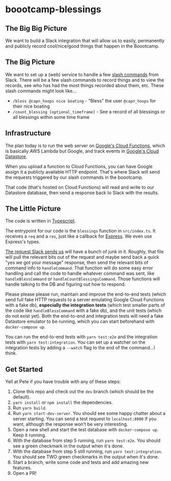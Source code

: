 # boootcamp-blessings

## The Big Big Picture

We want to build a Slack integration that will allow us to easily, permanently and publicly
record cool/nice/good things that happen in the Boootcamp.

## The Big Picture

We want to set up a (web) service to handle a few [slash
commands](https://api.slack.com/slash-commands) from Slack. There will be a
few slash commands to record things and to view the records, see who has had
the most things recorded about them, etc. These slash commands might look like...

- `/bless @capn_hoops nice boating` - "Bless" the user `@capn_hoops` for their nice boating
- `/count_blessing [optional_timeframe]` - See a record of all blessings or all blessings within some time frame

## Infrastructure

The plan today is to run the web server on [Google's Cloud
Functions](https://cloud.google.com/functions/), which is basically AWS
Lambda but Google, and track events in [Google's Cloud
Datastore](https://cloud.google.com/datastore/).

When you upload a function to Cloud Functions, you can have Google assign it
a publicly available HTTP endpoint. That's where Slack will send the requests
triggered by our slash commands in the boootcamp.

That code (that's hosted on Cloud Functions) will read and write to our
Datastore database, then send a response back to Slack with the results.

## The Little Picture

The code is written in [Typescript](http://www.typescriptlang.org/).

The entrypoint for our code is the `blessings` function in `src/index.ts`. It
receives a `req` and a `res`, just like a callback for
[Express](https://expressjs.com/en/4x/api.html#req). We even use Express's
types.

[The request Slack sends
us](https://api.slack.com/slash-commands#app_command_handling) will have a
bunch of junk in it. Roughly, that file will pull the relevant bits out of
the request and maybe send back a quick "yes we got your message" response,
then send the relevant bits of command info to `handleCommand`. That function
will do some easy error handling and call the code to handle whatever command
was sent, like `handleBlessCommand` or `handleCountBlessingsCommand`. Those
functions will handle talking to the DB and figuring out how to respond.

Please please please run, maintain and improve the end-to-end tests (which
send full fake HTTP requests to a server emulating Google Cloud Functions
with a fake db),
**especially the integration tests** (which test smaller parts of the code
like `handleBlessCommand` with a fake db), and the unit tests (which do not
exist yet). Both the end-to-end and integration tests will need a fake
Datastore emulator to be
running, which you can start beforehand with `docker-compose up`.

You can run the end-to-end tests with `yarn test:e2e` and the integration
tests with `yarn test:integration`. You can set up a watcher on the
integration tests by adding a `--watch` flag to the end of the command...I think.

## Get Started

Yell at Pete if you have trouble with any of these steps:

1. Clone this repo and check out the `dev` branch (which should be the default).
2. `yarn install` or `npm install` the dependencies.
3. Run `yarn build`.
4. Run `yarn start-dev-server`. You should see some happy chatter about a server starting. You can send a test request to `localhost:8000` if you want, although the response won't be very interesting.
5. Open a new shell and start the test database with `docker-compose up`. Keep it running.
6. With the database from step 5 running, run `yarn test:e2e`. You should see a green checkmark in the output when it's done.
7. With the database from step 5 still running, run `yarn test:integration`. You should see TWO green checkmarks in the output when it's done.
8. Start a branch, write some code and tests and add amazing new features.
9. Open a PR!
